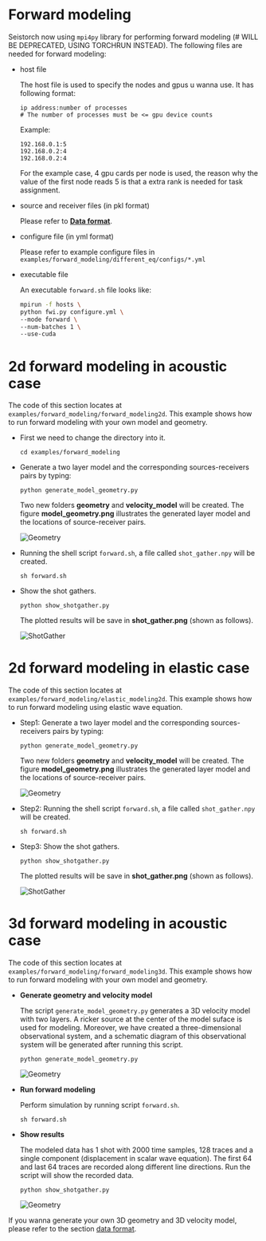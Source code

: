 # Forward modeling

Seistorch now using `mpi4py` library for performing forward modeling (# WILL BE DEPRECATED, USING TORCHRUN INSTEAD). The following files are needed for forward modeling:

- host file

    The host file is used to specify the nodes and gpus u wanna use. It has following format:
    ```shell
    ip address:number of processes
    # The number of processes must be <= gpu device counts
    ```
    Example:
    ```shell
    192.168.0.1:5
    192.168.0.2:4
    192.168.0.2:4
    ```
    For the example case, 4 gpu cards per node is used, the reason why the value of the first node reads 5 is that a extra rank is needed for task assignment.

- source and receiver files (in pkl format)

    Please refer to [**Data format**](data_format.md).


- configure file (in yml format)

    Please refer to example configure files in `examples/forward_modeling/different_eq/configs/*.yml`

- executable file

    An executable `forward.sh` file looks like:
    ```forward.sh
    mpirun -f hosts \
    python fwi.py configure.yml \
    --mode forward \
    --num-batches 1 \
    --use-cuda
    ```

# 2d forward modeling in acoustic case

The code of this section locates at `examples/forward_modeling/forward_modeling2d`. This example shows how to run forward modeling with your own model and geometry.

-   First we need to change the directory into it.

    ```shell
    cd examples/forward_modeling
    ```

-   Generate a two layer model and the corresponding sources-receivers pairs by typing:

    ```shell
    python generate_model_geometry.py
    ```

    Two new folders **geometry** and **velocity_model** will be created. The figure **model_geometry.png** illustrates the generated layer model and the locations of source-receiver pairs.

    ![Geometry](figures/forward_modeling2d/model_geometry.png)

-   Running the shell script `forward.sh`, a file called `shot_gather.npy` will be created.

    ```shell
    sh forward.sh
    ```

-   Show the shot gathers.

    ```shell
    python show_shotgather.py
    ```

    The plotted results will be save in **shot_gather.png** (shown as follows).
    
    ![ShotGather](figures/forward_modeling2d/shot_gather.png)


# 2d forward modeling in elastic case

The code of this section locates at `examples/forward_modeling/elastic_modeling2d`. This example shows how to run forward modeling using elastic wave equation.

-   Step1: Generate a two layer model and the corresponding sources-receivers pairs by typing:

    ```shell
    python generate_model_geometry.py
    ```

    Two new folders **geometry** and **velocity_model** will be created. The figure **model_geometry.png** illustrates the generated layer model and the locations of source-receiver pairs.

    ![Geometry](figures/elastic_modeling2d/model_geometry.png)

-   Step2: Running the shell script `forward.sh`, a file called `shot_gather.npy` will be created.

    ```shell
    sh forward.sh
    ```
-   Step3: Show the shot gathers.

    ```shell
    python show_shotgather.py
    ```

    The plotted results will be save in **shot_gather.png** (shown as follows).
    
    ![ShotGather](figures/elastic_modeling2d/shot_gather.png)


# 3d forward modeling in acoustic case

The code of this section locates at `examples/forward_modeling/forward_modeling3d`. This example shows how to run forward modeling with your own model and geometry.

- **Generate geometry and velocity model**

    The script `generate_model_geometry.py` generates a 3D velocity model with two layers. A ricker source at the center of the model suface is used for modeling. Moreover, we have created a three-dimensional observational system, and a schematic diagram of this observational system will be generated after running this script.

    ```shell
    python generate_model_geometry.py
    ```

    ![Geometry](figures/forward_modeling3d/model_geometry.png)

- **Run forward modeling**

    Perform simulation by running script `forward.sh`.

    ```shell
    sh forward.sh
    ```

- **Show results**

    The modeled data has 1 shot with 2000 time samples, 128 traces and a single component (displacement in scalar wave equation). The first 64 and last 64 traces are recorded along different line directions. Run the script will show the recorded data.

    ```shell
    python show_shotgather.py
    ```
    ![Geometry](figures/forward_modeling3d/shot_gather.png)


If you wanna generate your own 3D geometry and 3D velocity model, please refer to the section [data format](data_format.md).